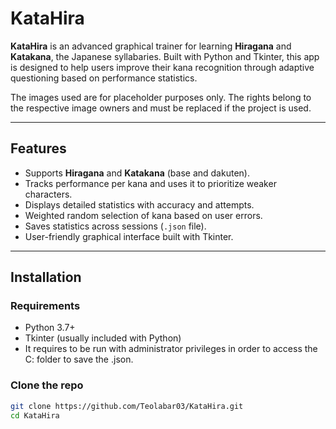 # KataHira

**KataHira** is an advanced graphical trainer for learning **Hiragana** and **Katakana**, the Japanese syllabaries. Built with Python and Tkinter, this app is designed to help users improve their kana recognition through adaptive questioning based on performance statistics.

The images used are for placeholder purposes only. The rights belong to the respective image owners and must be replaced if the project is used.


---

## Features

- Supports **Hiragana** and **Katakana** (base and dakuten).
- Tracks performance per kana and uses it to prioritize weaker characters.
- Displays detailed statistics with accuracy and attempts.
- Weighted random selection of kana based on user errors.
- Saves statistics across sessions (`.json` file).
- User-friendly graphical interface built with Tkinter.

---

## Installation

### Requirements

- Python 3.7+
- Tkinter (usually included with Python)
- It requires to be run with administrator privileges in order to access the C: folder to save the .json.

### Clone the repo

```bash
git clone https://github.com/Teolabar03/KataHira.git
cd KataHira
